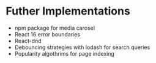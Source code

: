 # Futher Implementations

* npm package for media carosel
* React 16 error boundaries
* React-dnd
* Debouncing strategies with lodash for search queries
* Popularity algothrims for page indexing